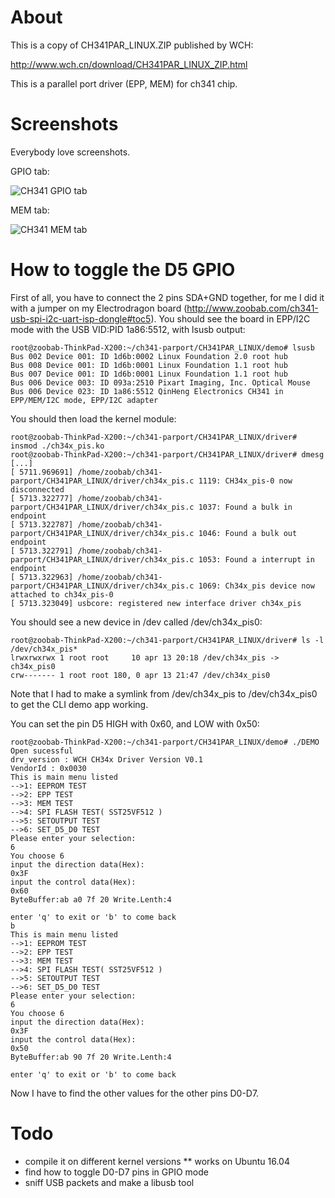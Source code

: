 About
=====

This is a copy of CH341PAR_LINUX.ZIP published by WCH:

http://www.wch.cn/download/CH341PAR_LINUX_ZIP.html

This is a parallel port driver (EPP, MEM) for ch341 chip.

Screenshots
===========

Everybody love screenshots.

GPIO tab:

![CH341 GPIO tab](https://raw.githubusercontent.com/zoobab/ch341-parport/master/ch341-gpio.png)

MEM tab:

![CH341 MEM tab](https://raw.githubusercontent.com/zoobab/ch341-parport/master/ch341-parport-mem.png)

How to toggle the D5 GPIO
=========================

First of all, you have to connect the 2 pins SDA+GND together, for me I did it with a jumper on my Electrodragon board (http://www.zoobab.com/ch341-usb-spi-i2c-uart-isp-dongle#toc5). You should see the board in EPP/I2C mode with the USB VID:PID 1a86:5512, with lsusb output:

```
root@zoobab-ThinkPad-X200:~/ch341-parport/CH341PAR_LINUX/demo# lsusb 
Bus 002 Device 001: ID 1d6b:0002 Linux Foundation 2.0 root hub
Bus 008 Device 001: ID 1d6b:0001 Linux Foundation 1.1 root hub
Bus 007 Device 001: ID 1d6b:0001 Linux Foundation 1.1 root hub
Bus 006 Device 003: ID 093a:2510 Pixart Imaging, Inc. Optical Mouse
Bus 006 Device 023: ID 1a86:5512 QinHeng Electronics CH341 in EPP/MEM/I2C mode, EPP/I2C adapter
```

You should then load the kernel module:
```
root@zoobab-ThinkPad-X200:~/ch341-parport/CH341PAR_LINUX/driver# insmod ./ch34x_pis.ko
root@zoobab-ThinkPad-X200:~/ch341-parport/CH341PAR_LINUX/driver# dmesg
[...]
[ 5711.969691] /home/zoobab/ch341-parport/CH341PAR_LINUX/driver/ch34x_pis.c 1119: CH34x_pis-0 now disconnected
[ 5713.322777] /home/zoobab/ch341-parport/CH341PAR_LINUX/driver/ch34x_pis.c 1037: Found a bulk in endpoint
[ 5713.322787] /home/zoobab/ch341-parport/CH341PAR_LINUX/driver/ch34x_pis.c 1046: Found a bulk out endpoint
[ 5713.322791] /home/zoobab/ch341-parport/CH341PAR_LINUX/driver/ch34x_pis.c 1053: Found a interrupt in endpoint
[ 5713.322963] /home/zoobab/ch341-parport/CH341PAR_LINUX/driver/ch34x_pis.c 1069: Ch34x_pis device now attached to ch34x_pis-0
[ 5713.323049] usbcore: registered new interface driver ch34x_pis
```

You should see a new device in /dev called /dev/ch34x_pis0:
```
root@zoobab-ThinkPad-X200:~/ch341-parport/CH341PAR_LINUX/driver# ls -l /dev/ch34x_pis*
lrwxrwxrwx 1 root root     10 apr 13 20:18 /dev/ch34x_pis -> ch34x_pis0
crw------- 1 root root 180, 0 apr 13 21:47 /dev/ch34x_pis0
```
Note that I had to make a symlink from /dev/ch34x_pis to /dev/ch34x_pis0 to get the CLI demo app working.

You can set the pin D5 HIGH with 0x60, and LOW with 0x50:
```
root@zoobab-ThinkPad-X200:~/ch341-parport/CH341PAR_LINUX/demo# ./DEMO
Open sucessful
drv_version : WCH CH34x Driver Version V0.1
VendorId : 0x0030
This is main menu listed
-->1: EEPROM TEST
-->2: EPP TEST
-->3: MEM TEST
-->4: SPI FLASH TEST( SST25VF512 )
-->5: SETOUTPUT TEST
-->6: SET_D5_D0 TEST
Please enter your selection:
6
You choose 6 
input the direction data(Hex):
0x3F
input the control data(Hex):
0x60
ByteBuffer:ab a0 7f 20 Write.Lenth:4 

enter 'q' to exit or 'b' to come back
b
This is main menu listed
-->1: EEPROM TEST
-->2: EPP TEST
-->3: MEM TEST
-->4: SPI FLASH TEST( SST25VF512 )
-->5: SETOUTPUT TEST
-->6: SET_D5_D0 TEST
Please enter your selection:
6
You choose 6 
input the direction data(Hex):
0x3F
input the control data(Hex):
0x50
ByteBuffer:ab 90 7f 20 Write.Lenth:4 

enter 'q' to exit or 'b' to come back
```

Now I have to find the other values for the other pins D0-D7.


Todo
====

* compile it on different kernel versions
** works on Ubuntu 16.04
* find how to toggle D0-D7 pins in GPIO mode
* sniff USB packets and make a libusb tool
